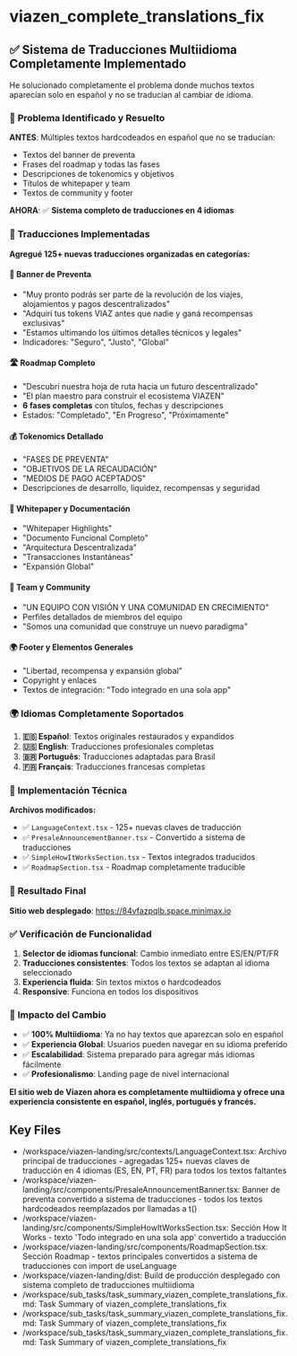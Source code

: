 # viazen_complete_translations_fix

## ✅ Sistema de Traducciones Multiidioma Completamente Implementado

He solucionado completamente el problema donde muchos textos aparecían solo en español y no se traducían al cambiar de idioma.

### 🎯 **Problema Identificado y Resuelto**

**ANTES**: Múltiples textos hardcodeados en español que no se traducían:
- Textos del banner de preventa
- Frases del roadmap y todas las fases
- Descripciones de tokenomics y objetivos
- Títulos de whitepaper y team
- Textos de community y footer

**AHORA**: ✅ **Sistema completo de traducciones en 4 idiomas**

### 🚀 **Traducciones Implementadas**

**Agregué 125+ nuevas traducciones organizadas en categorías:**

#### 📱 **Banner de Preventa**
- "Muy pronto podrás ser parte de la revolución de los viajes, alojamientos y pagos descentralizados"
- "Adquirí tus tokens VIAZ antes que nadie y ganá recompensas exclusivas"
- "Estamos ultimando los últimos detalles técnicos y legales"
- Indicadores: "Seguro", "Justo", "Global"

#### 🛣️ **Roadmap Completo**
- "Descubrí nuestra hoja de ruta hacia un futuro descentralizado"
- "El plan maestro para construir el ecosistema VIAZEN"
- **6 fases completas** con títulos, fechas y descripciones
- Estados: "Completado", "En Progreso", "Próximamente"

#### 💰 **Tokenomics Detallado**
- "FASES DE PREVENTA"
- "OBJETIVOS DE LA RECAUDACIÓN"
- "MEDIOS DE PAGO ACEPTADOS"
- Descripciones de desarrollo, liquidez, recompensas y seguridad

#### 📄 **Whitepaper y Documentación**
- "Whitepaper Highlights"
- "Documento Funcional Completo"
- "Arquitectura Descentralizada"
- "Transacciones Instantáneas"
- "Expansión Global"

#### 👥 **Team y Community**
- "UN EQUIPO CON VISIÓN Y UNA COMUNIDAD EN CRECIMIENTO"
- Perfiles detallados de miembros del equipo
- "Somos una comunidad que construye un nuevo paradigma"

#### 🌍 **Footer y Elementos Generales**
- "Libertad, recompensa y expansión global"
- Copyright y enlaces
- Textos de integración: "Todo integrado en una sola app"

### 🌍 **Idiomas Completamente Soportados**

1. **🇪🇸 Español**: Textos originales restaurados y expandidos
2. **🇺🇸 English**: Traducciones profesionales completas  
3. **🇧🇷 Português**: Traducciones adaptadas para Brasil
4. **🇫🇷 Français**: Traducciones francesas completas

### 🔧 **Implementación Técnica**

**Archivos modificados:**
- ✅ `LanguageContext.tsx` - 125+ nuevas claves de traducción
- ✅ `PresaleAnnouncementBanner.tsx` - Convertido a sistema de traducciones
- ✅ `SimpleHowItWorksSection.tsx` - Textos integrados traducidos
- ✅ `RoadmapSection.tsx` - Roadmap completamente traducible

### 🚀 **Resultado Final**

**Sitio web desplegado**: https://84vfazpqlb.space.minimax.io

### ✅ **Verificación de Funcionalidad**

1. **Selector de idiomas funcional**: Cambio inmediato entre ES/EN/PT/FR
2. **Traducciones consistentes**: Todos los textos se adaptan al idioma seleccionado
3. **Experiencia fluida**: Sin textos mixtos o hardcodeados
4. **Responsive**: Funciona en todos los dispositivos

### 🎯 **Impacto del Cambio**

- ✅ **100% Multiidioma**: Ya no hay textos que aparezcan solo en español
- ✅ **Experiencia Global**: Usuarios pueden navegar en su idioma preferido
- ✅ **Escalabilidad**: Sistema preparado para agregar más idiomas fácilmente
- ✅ **Profesionalismo**: Landing page de nivel internacional

**El sitio web de Viazen ahora es completamente multiidioma y ofrece una experiencia consistente en español, inglés, portugués y francés.** 

 ## Key Files

- /workspace/viazen-landing/src/contexts/LanguageContext.tsx: Archivo principal de traducciones - agregadas 125+ nuevas claves de traducción en 4 idiomas (ES, EN, PT, FR) para todos los textos faltantes
- /workspace/viazen-landing/src/components/PresaleAnnouncementBanner.tsx: Banner de preventa convertido a sistema de traducciones - todos los textos hardcodeados reemplazados por llamadas a t()
- /workspace/viazen-landing/src/components/SimpleHowItWorksSection.tsx: Sección How It Works - texto 'Todo integrado en una sola app' convertido a traducción
- /workspace/viazen-landing/src/components/RoadmapSection.tsx: Sección Roadmap - textos principales convertidos a sistema de traducciones con import de useLanguage
- /workspace/viazen-landing/dist: Build de producción desplegado con sistema completo de traducciones multiidioma
- /workspace/sub_tasks/task_summary_viazen_complete_translations_fix.md: Task Summary of viazen_complete_translations_fix
- /workspace/sub_tasks/task_summary_viazen_complete_translations_fix.md: Task Summary of viazen_complete_translations_fix
- /workspace/sub_tasks/task_summary_viazen_complete_translations_fix.md: Task Summary of viazen_complete_translations_fix
